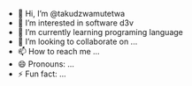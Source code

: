 - 👋 Hi, I’m @takudzwamutetwa
- 👀 I’m interested in software d3v
- 🌱 I’m currently learning programing language
- 💞️ I’m looking to collaborate on ...
- 📫 How to reach me ...
- 😄 Pronouns: ...
- ⚡ Fun fact: ...

<!---
takudzwamutetwa/takudzwamutetwa is a ✨ special ✨ repository because its `README.md` (this file) appears on your GitHub profile.
You can click the Preview link to take a look at your changes.
--->
